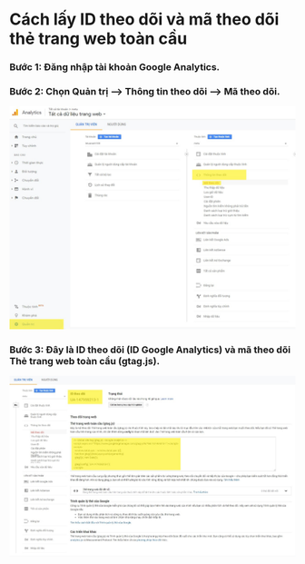 # Cách lấy ID theo dõi và mã theo dõi thẻ trang web toàn cầu

### Bước 1: Đăng nhập tài khoản Google Analytics.

### Bước 2: Chọn Quản trị --> Thông tin theo dõi --> Mã theo dõi.

![](<../../.gitbook/assets/1 (5).jpg>)

### Bước 3: Đây là ID theo dõi (ID Google Analytics) và mã theo dõi Thẻ trang web toàn cầu (gtag.js).

![](<../../.gitbook/assets/2 (4).jpg>)
